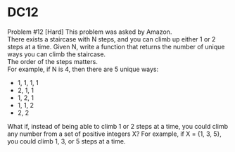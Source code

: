 # DC12
Problem #12 [Hard]
This problem was asked by Amazon. \
There exists a staircase with N steps, and you can climb up either 1 or 2 steps at a time. Given N, write a function that returns the number of unique ways you can climb the staircase. \
The order of the steps matters. \
For example, if N is 4, then there are 5 unique ways:
- 1, 1, 1, 1
- 2, 1, 1
- 1, 2, 1
- 1, 1, 2
- 2, 2

What if, instead of being able to climb 1 or 2 steps at a time, you could climb any number from a set of positive integers X?  For example, if X = {1, 3, 5}, you could climb 1, 3, or 5 steps at a time.
